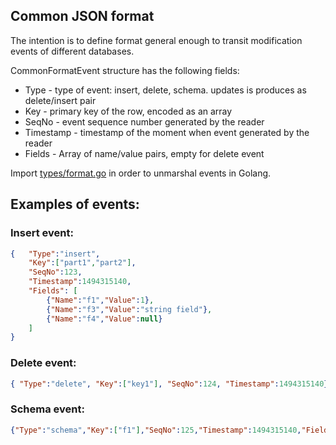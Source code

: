 Common JSON format
------------------

The intention is to define format general enough to transit modification events of different databases.

CommonFormatEvent structure has the following fields:

  * Type - type of event: insert, delete, schema. updates is produces as delete/insert pair
  * Key - primary key of the row, encoded as an array
  * SeqNo - event sequence number generated by the reader
  * Timestamp - timestamp of the moment when event generated by the reader
  * Fields - Array of name/value pairs, empty for delete event

Import [types/format.go](../types/format.go) in order to unmarshal events in Golang.

## Examples of events:

### Insert event:
```json
{   "Type":"insert",
    "Key":["part1","part2"],
    "SeqNo":123,
    "Timestamp":1494315140,
    "Fields": [
        {"Name":"f1","Value":1},
        {"Name":"f3","Value":"string field"},
        {"Name":"f4","Value":null}
    ]
}
```
### Delete event:
```json
{ "Type":"delete", "Key":["key1"], "SeqNo":124, "Timestamp":1494315140}
```

### Schema event:
```json
{"Type":"schema","Key":["f1"],"SeqNo":125,"Timestamp":1494315140,"Fields":[{"Name":"f1","Value":"int(11)"},{"Name":"f3","Value":"int(11)"},{"Name":"f4","Value":"int(11)"}]}
```
